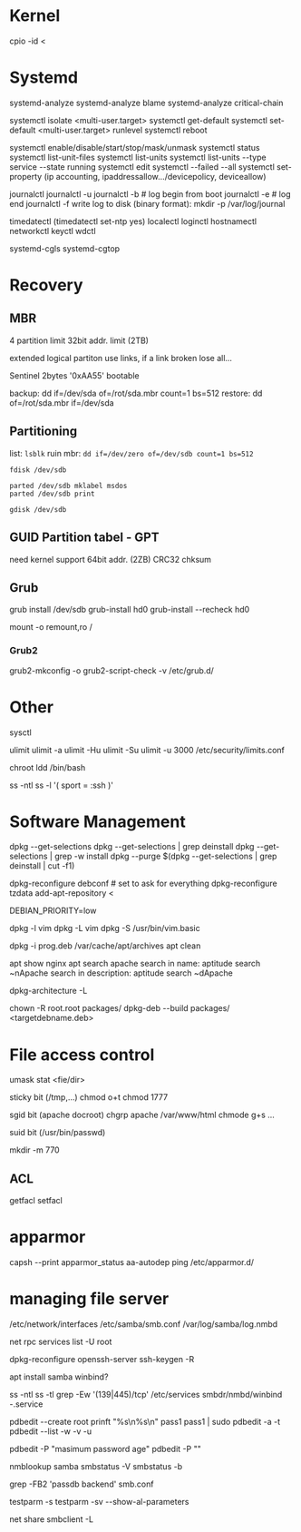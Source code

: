 # Kernel
cpio -id < <initramfs>


# Systemd
systemd-analyze
systemd-analyze blame
systemd-analyze critical-chain


systemctl isolate <multi-user.target>
systemctl get-default
systemctl set-default <multi-user.target>
runlevel
systemctl reboot


systemctl enable/disable/start/stop/mask/unmask
systemctl status
systemctl list-unit-files
systemctl list-units
systemctl list-units --type service --state running
systemctl edit <service>
systemctl --failed --all
systemctl set-property
(ip accounting, ipaddressallow.../devicepolicy, deviceallow)


journalctl
journalctl -u <unit>
journalctl -b # log begin from boot
journalctl -e # log end
journalctl -f
write log to disk (binary format): mkdir -p /var/log/journal


timedatectl
(timedatectl set-ntp yes)
localectl
loginctl
hostnamectl
networkctl
keyctl
wdctl

systemd-cgls
systemd-cgtop


# Recovery

## MBR

4 partition limit
32bit addr. limit (2TB)

extended logical partiton use links, if a link broken lose all...

Sentinel 2bytes '0xAA55' bootable

backup: dd if=/dev/sda of=/rot/sda.mbr count=1 bs=512
restore: dd of=/rot/sda.mbr if=/dev/sda


## Partitioning

list: `lsblk`
ruin mbr: `dd if=/dev/zero of=/dev/sdb count=1 bs=512`

```
fdisk /dev/sdb

parted /dev/sdb mklabel msdos
parted /dev/sdb print

gdisk /dev/sdb

```

## GUID Partition tabel - GPT
need kernel support
64bit addr. (2ZB)
CRC32 chksum


## Grub

grub install /dev/sdb
grub-install hd0
grub-install --recheck hd0

mount -o remount,ro /


### Grub2
grub2-mkconfig -o
grub2-script-check -v <config>
/etc/grub.d/


# Other
sysctl

ulimit
ulimit -a
ulimit -Hu
ulimit -Su
ulimit -u 3000
/etc/security/limits.conf

chroot
    ldd /bin/bash

ss -ntl
ss -l '( sport = :ssh )'


# Software Management
dpkg --get-selections
dpkg --get-selections | grep deinstall
dpkg --get-selections | grep -w install
dpkg --purge $(dpkg --get-selections | grep deinstall | cut -f1)


dpkg-reconfigure debconf # set to ask for everything
dpkg-reconfigure tzdata
add-apt-repository <<ppa>

DEBIAN_PRIORITY=low


dpkg -l vim
dpkg -L vim
dpkg -S /usr/bin/vim.basic

dpkg -i prog.deb
/var/cache/apt/archives
apt clean

apt show nginx
apt search apache
search in name: aptitude search ~nApache
search in description: aptitude search ~dApache

dpkg-architecture -L


chown -R root.root packages/
dpkg-deb  --build packages/ <targetdebname.deb>


# File access control
umask
stat <fie/dir>

sticky bit (/tmp,...)
chmod o+t
chmod 1777

sgid bit (apache docroot)
chgrp apache /var/www/html
chmode g+s ...

suid bit (/usr/bin/passwd)



mkdir -m 770

## ACL
getfacl
setfacl


# apparmor

capsh --print
apparmor_status
aa-autodep ping
/etc/apparmor.d/


# managing file server

/etc/network/interfaces
/etc/samba/smb.conf
/var/log/samba/log.nmbd

net rpc services list -U root

dpkg-reconfigure openssh-server
ssh-keygen -R <ip>

apt install samba winbind?

ss -ntl
ss -tl
grep -Ew '(139|445)/tcp' /etc/services
smbdr/nmbd/winbind -.service

pdbedit --create root
prinft "%s\n%s\n" pass1 pass1 | sudo pdbedit -a -t <username>
pdbedit --list
    -w -v -u

pdbedit -P "masimum password age"
pdbedit -P ""

nmblookup samba
smbstatus -V
smbstatus -b

grep -FB2 'passdb backend' smb.conf

testparm -s
testparm -sv --show-al-parameters

net share
smbclient -L
